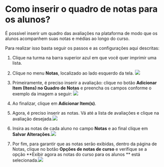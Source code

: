 # Como inserir o quadro de notas para os alunos?

É possível inserir um quadro das avaliações na plataforma de modo que os alunos acompanhem suas notas e médias ao longo do curso. 

Para realizar isso basta seguir os passos e as configurações aqui descritas:

1. Clique na turma na barra superior azul em que você quer imprimir uma lista.

2. Clique no menu **Notas**, localizado ao lado esquerdo da tela.
![](https://raw.githubusercontent.com/mupi/readinweb-docs/master/images/grades.png)

3. Primeiramente, é preciso inserir a avaliação: clique no botão **Adicionar Item (Itens) no Quadro de Notas** e preencha os campos conforme o exemplo da imagem a seguir: ![](https://raw.githubusercontent.com/mupi/readinweb-docs/master/images/grades-config.png)

4. Ao finalizar, clique em **Adicionar Item(s)**.
5. Agora, é preciso inserir as notas. Vá até a lista de avaliações e clique na avaliação desejada.![](https://raw.githubusercontent.com/mupi/readinweb-docs/master/images/grades-add.png)

6. Insira as notas de cada aluno no campo **Notas** e ao final clique em **Salvar Alterações**.![](https://raw.githubusercontent.com/mupi/readinweb-docs/master/images/grades-student.png)

7. Por fim, para garantir que as notas serão exibidas, dentro da página de Notas, clique no botão **Opções de notas de curso** e verifique se a opção **Exibir agora as notas do curso para os alunos
** está selecionada.![](https://raw.githubusercontent.com/mupi/readinweb-docs/master/images/grades-view.png)
